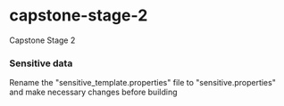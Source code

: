 # capstone-stage-2
Capstone Stage 2

### Sensitive data

Rename the "sensitive_template.properties" file to "sensitive.properties" and make necessary changes before building
